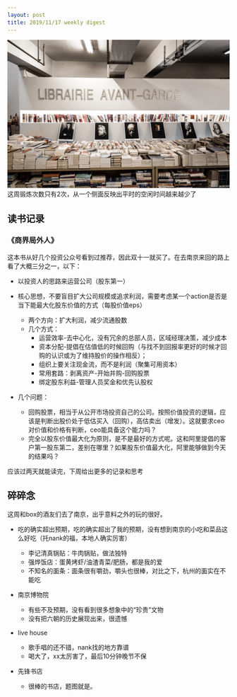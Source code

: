 ```yaml
---
layout: post
title: 2019/11/17 weekly digest
---
```

![题图](https://github.com/daoism-kk/blog_pic/blob/master/WechatIMG27.jpeg)
这周锻炼次数只有2次，从一个侧面反映出平时的空闲时间越来越少了

## 读书记录

### 《商界局外人》
 
这本书从好几个投资公众号看到过推荐，因此双十一就买了。在去南京来回的路上看了大概三分之一，以下：

* 以投资人的思路来运营公司（股东第一）
* 核心思想，不要盲目扩大公司规模或追求利润，需要考虑某一个action是否是当下能最大化股东价值的方式（每股价值eps）
	* 两个方向：扩大利润，减少流通股数
	* 几个方式：
		* 运营效率-去中心化，没有冗余的总部人员，区域经理决策，减少成本
		* 资本分配-提倡在估值低的时候回购（与找不到回报率更好的时候才回购的认识或为了维持股价的操作相反）；
		* 组织上要关注现金流，而不是利润（聚集可用资本）
		* 常用套路：剥离资产-开始并购-回购股票
		* 绑定股东利益-管理人员奖金和优先认股权
		
* 几个问题：
	* 回购股票，相当于从公开市场投资自己的公司。按照价值投资的逻辑，应该是判断出股价处于低估买入（回购），高估卖出（增发）。这就要求ceo对价值和价格有判断，ceo能具备这个能力吗？
	* 完全以股东价值最大化为原则，是不是最好的方式呢。这和阿里提倡的客户第一股东第二，差别在哪里？如果股东价值最大化，阿里能够做到今天的结果吗？

应该过两天就能读完，下周给出更多的记录和思考

## 碎碎念
这周和box的酒友们去了南京，出乎意料之外的玩的很好。

* 吃的确实超出预期，吃的确实超出了我的预期，没有想到南京的小吃和菜品这么好吃（托nank的福，本地人确实厉害）
	* 李记清真锅贴：牛肉锅贴，做法独特
	* 强烨饭店：蛋黄烤虾/油渣青菜/肥肠，都是我的爱
	* 不知名的面条：面条很有嚼劲，嚼头也很棒，对比之下，杭州的面实在不能吃
	
* 南京博物院
	* 有些不及预期，没有看到很多想象中的“珍贵”文物
	* 没有把六朝的历史展现出来，很遗憾 
* live house
	* 歌手唱的还不错，nank找的地方靠谱
	* 喝大了，xx太厉害了，最后10分钟晚节不保
* 先锋书店
	* 很棒的书店，题图就是。



